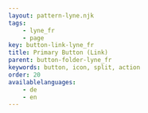```yaml
---
layout: pattern-lyne.njk
tags: 
    - lyne_fr
    - page
key: button-link-lyne_fr
title: Primary Button (Link)
parent: button-folder-lyne_fr
keywords: button, icon, split, action
order: 20
availablelanguages: 
    - de
    - en
---
```

